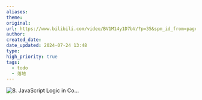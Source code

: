 ```yaml
---
aliases: 
theme: 
original: 
url: https://www.bilibili.com/video/BV1M14y1D7bV/?p=35&spm_id_from=pageDriver&vd_source=7038f96b6bb3b14743531b102b109c43
author: 
created_date: 
date_updated: 2024-07-24 13:48
type: 
high_priority: true
tags:
  - todo
  - 落地
---
```

![8. JavaScript Logic in Co...](https://www.bilibili.com/video/BV1M14y1D7bV/?p=37&spm_id_from=pageDriver&vd_source=7038f96b6bb3b14743531b102b109c43)
